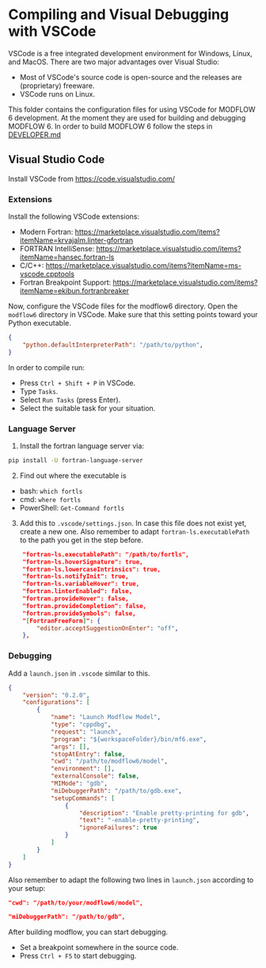 # Compiling and Visual Debugging with VSCode

VSCode is a free integrated development environment for Windows, Linux, and
MacOS. There are two major advantages over Visual Studio:

* Most of VSCode's source code is open-source and the releases are (proprietary) freeware.
* VSCode runs on Linux.

This folder contains the configuration files for using VSCode for MODFLOW 6 
development.
At the moment they are used for building and debugging MODFLOW 6.
In order to build MODFLOW 6 follow the steps in [DEVELOPER.md](../DEVELOPER.md)

## Visual Studio Code

Install VSCode from https://code.visualstudio.com/

### Extensions

Install the following VSCode extensions:

- Modern Fortran:
  https://marketplace.visualstudio.com/items?itemName=krvajalm.linter-gfortran
- FORTRAN IntelliSense: https://marketplace.visualstudio.com/items?itemName=hansec.fortran-ls
- C/C++: https://marketplace.visualstudio.com/items?itemName=ms-vscode.cpptools
- Fortran Breakpoint Support:
  https://marketplace.visualstudio.com/items?itemName=ekibun.fortranbreaker

Now, configure the VSCode files for the modflow6 directory. Open the `modflow6`
directory in VSCode. Make sure that this setting points toward your Python executable.

```json
{
    "python.defaultInterpreterPath": "/path/to/python",
}
```

In order to compile run:

* Press `Ctrl + Shift + P` in VSCode.
* Type `Tasks`.
* Select `Run Tasks` (press Enter).
* Select the suitable task for your situation.


### Language Server

1. Install the fortran language server via:

```bash
pip install -U fortran-language-server
```

2. Find out where the executable is

- bash: `which fortls`
- cmd: `where fortls`
- PowerShell: `Get-Command fortls`

3. Add this to `.vscode/settings.json`. In case this file does not exist yet, create a new one. Also remember to adapt `fortran-ls.executablePath` to the path you get in the step before.


```json
    "fortran-ls.executablePath": "/path/to/fortls",
    "fortran-ls.hoverSignature": true,
    "fortran-ls.lowercaseIntrinsics": true,
    "fortran-ls.notifyInit": true,
    "fortran-ls.variableHover": true,    
    "fortran.linterEnabled": false,
    "fortran.provideHover": false,
    "fortran.provideCompletion": false,
    "fortran.provideSymbols": false,
    "[FortranFreeForm]": {
        "editor.acceptSuggestionOnEnter": "off",
    },
```



### Debugging

Add a `launch.json` in `.vscode` similar to this.

```json
{
    "version": "0.2.0",
    "configurations": [
        {
            "name": "Launch Modflow Model",
            "type": "cppdbg",
            "request": "launch",
            "program": "${workspaceFolder}/bin/mf6.exe",
            "args": [],
            "stopAtEntry": false,
            "cwd": "/path/to/modflow6/model",
            "environment": [],
            "externalConsole": false,
            "MIMode": "gdb",
            "miDebuggerPath": "/path/to/gdb.exe",
            "setupCommands": [
                {
                    "description": "Enable pretty-printing for gdb",
                    "text": "-enable-pretty-printing",
                    "ignoreFailures": true
                }
            ]
        }
    ]
}
````

Also remember to adapt the following two lines in `launch.json` according to your setup:

```json
"cwd": "/path/to/your/modflow6/model",
```

```json
"miDebuggerPath": "/path/to/gdb",
```

After building modflow, you can start debugging.

- Set a breakpoint somewhere in the source code.
- Press `Ctrl + F5` to start debugging.
